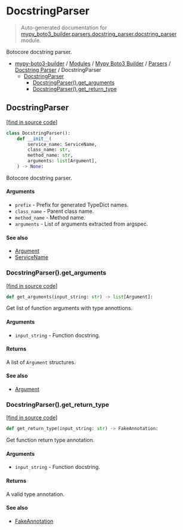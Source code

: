 # DocstringParser

> Auto-generated documentation for [mypy_boto3_builder.parsers.docstring_parser.docstring_parser](https://github.com/vemel/mypy_boto3_builder/blob/main/mypy_boto3_builder/parsers/docstring_parser/docstring_parser.py) module.

Botocore docstring parser.

- [mypy-boto3-builder](../../../README.md#mypy_boto3_builder) / [Modules](../../../MODULES.md#mypy-boto3-builder-modules) / [Mypy Boto3 Builder](../../index.md#mypy-boto3-builder) / [Parsers](../index.md#parsers) / [Docstring Parser](index.md#docstring-parser) / DocstringParser
    - [DocstringParser](#docstringparser)
        - [DocstringParser().get_arguments](#docstringparserget_arguments)
        - [DocstringParser().get_return_type](#docstringparserget_return_type)

## DocstringParser

[[find in source code]](https://github.com/vemel/mypy_boto3_builder/blob/main/mypy_boto3_builder/parsers/docstring_parser/docstring_parser.py#L26)

```python
class DocstringParser():
    def __init__(
        service_name: ServiceName,
        class_name: str,
        method_name: str,
        arguments: list[Argument],
    ) -> None:
```

Botocore docstring parser.

#### Arguments

- `prefix` - Prefix for generated TypeDict names.
- `class_name` - Parent class name.
- `method_name` - Method name.
- `arguments` - List of arguments extracted from argspec.

#### See also

- [Argument](../../structures/argument.md#argument)
- [ServiceName](../../service_name.md#servicename)

### DocstringParser().get_arguments

[[find in source code]](https://github.com/vemel/mypy_boto3_builder/blob/main/mypy_boto3_builder/parsers/docstring_parser/docstring_parser.py#L191)

```python
def get_arguments(input_string: str) -> list[Argument]:
```

Get list of function arguments with type annottions.

#### Arguments

- `input_string` - Function docstring.

#### Returns

A list of `Argument` structures.

#### See also

- [Argument](../../structures/argument.md#argument)

### DocstringParser().get_return_type

[[find in source code]](https://github.com/vemel/mypy_boto3_builder/blob/main/mypy_boto3_builder/parsers/docstring_parser/docstring_parser.py#L298)

```python
def get_return_type(input_string: str) -> FakeAnnotation:
```

Get function return type annotation.

#### Arguments

- `input_string` - Function docstring.

#### Returns

A valid type annotation.

#### See also

- [FakeAnnotation](../../type_annotations/fake_annotation.md#fakeannotation)
